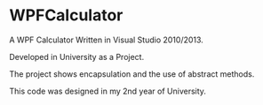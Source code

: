 # WPFCalculator
A WPF Calculator Written in Visual Studio 2010/2013.

Developed in University as a Project. 

The project shows encapsulation and the use of abstract methods.

This code was designed in my 2nd year of University.
